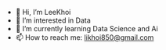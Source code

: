 - 👋 Hi, I’m LeeKhoi
- 👀 I’m interested in Data
- 🌱 I’m currently learning Data Science and Ai
- 📫 How to reach me: likhoi850@gmail.com

<!---
leekhoi123/leekhoi123 is a ✨ special ✨ repository because its `README.md` (this file) appears on your GitHub profile.
You can click the Preview link to take a look at your changes.
--->

